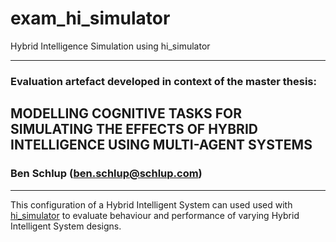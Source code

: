 # exam_hi_simulator
Hybrid Intelligence Simulation using hi_simulator

---

### Evaluation artefact developed in context of the master thesis:

## MODELLING COGNITIVE TASKS FOR SIMULATING THE EFFECTS OF HYBRID INTELLIGENCE USING MULTI-AGENT SYSTEMS

### Ben Schlup (ben.schlup@schlup.com)

---
This configuration of a Hybrid Intelligent System can used used with [hi_simulator](https://github.com/benschlup/hi_simulator) to evaluate behaviour and performance of varying Hybrid Intelligent System designs. 
